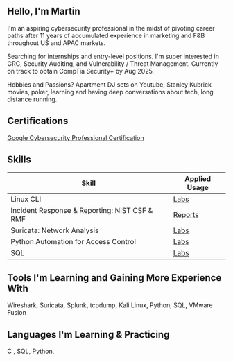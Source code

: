 ## Hello, I'm Martin 

I'm an aspiring cybersecurity professional in the midst of pivoting career paths after 11 years of accumulated experience in marketing and F&B throughout US and APAC markets.

Searching for internships and entry-level positions. I'm super interested in GRC, Security Auditing, and Vulnerability / Threat Management. Currently on track to obtain CompTia Security+ by Aug 2025.

Hobbies and Passions? Apartment DJ sets on Youtube, Stanley Kubrick movies, poker, learning and having deep conversations about tech, long distance running.  

## Certifications
<a href="https://www.credly.com/badges/e39d5a3e-7a19-4261-9ad8-e6dace60e89e/public_url">Google Cybersecurity Professional Certification</a>

## Skills

| Skill                                         | Applied Usage        |
|-----------------------------------------------|----------------------------|
| Linux CLI                                     | <a href="https://github.com/thefirstqubit/labs/blob/main/suricata/triggering_customrules_on_pcapfile.md">Labs</a>|
| Incident Response & Reporting: NIST CSF & RMF | <a href="https://github.com/thefirstqubit/labs/tree/main/Incident_Reports_Analysis">Reports</a>|
| Suricata: Network Analysis                    | <a href="https://github.com/thefirstqubit/labs/tree/main/suricata">Labs</a>|
| Python Automation for Access Control          | <a href="https://github.com/thefirstqubit/labs/tree/main/python">Labs</a>|
| SQL                                           | <a href="https://google.com">Labs</a>|


## Tools I'm Learning and Gaining More Experience With
Wireshark, Suricata, Splunk, tcpdump, Kali Linux, Python, SQL, VMware Fusion

## Languages I'm Learning & Practicing
C , SQL, Python, 



